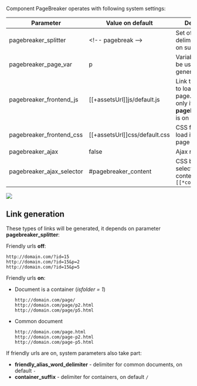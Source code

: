 Component PageBreaker operates with following system settings:

Parameter                 | Value on default              | Description
--------------------------|-------------------------------|------------------------------------------------------------------------------------------
pagebreaker_splitter      | &lt;!-- pagebreak --&gt;      | Set of symbols to delimiter the text on subpages
pagebreaker_page_var      | p                             | Variable that will be used for page generation
pagebreaker_frontend_js   | [[+assetsUrl]]js/default.js   | Link to JavaScript to load it on the page. It operates only if **pagebreaker_ajax** is on
pagebreaker_frontend_css  | [[+assetsUrl]]css/default.css | CSS formatting to load it on the page
pagebreaker_ajax          | false                         | Ajax regime
pagebreaker_ajax_selector | #pagebreaker_content          | CSS block selector with page content `[[*content]]`

[![](https://file.modx.pro/files/3/3/a/33aa6a26ab948732ec6dc0ab6de69929s.jpg)](https://file.modx.pro/files/3/3/a/33aa6a26ab948732ec6dc0ab6de69929.png)

## Link generation

These types of links will be generated, it depends on parameter **pagebreaker_splitter**:

Friendly urls **off**:

```
http://domain.com/?id=15
http://domain.com/?id=15&p=2
http://domain.com/?id=15&p=5
```

Friendly urls **on**:

* Document is a container  (*isfolder = 1*)

  ```
  http://domain.com/page/
  http://domain.com/page/p2.html
  http://domain.com/page/p5.html
  ```

* Common document

  ```
  http://domain.com/page.html
  http://domain.com/page-p2.html
  http://domain.com/page-p5.html
  ```

If friendly urls are on, system parameters also take part:

* **friendly_alias_word_delimiter** - delimiter for common documents, on default `-`
* **container_suffix** - delimiter for containers, on default `/`
